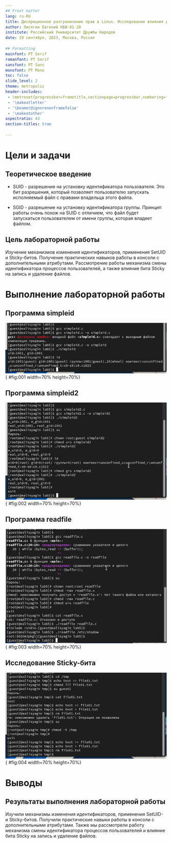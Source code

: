 ```yaml
---
## Front matter
lang: ru-RU
title: Дискреционное разграничение прав в Linux. Исследование влияния дополнительных атрибутов
author: Лисягин Евгений	НБИ-01-20
institute: Российский Университет Дружбы Народов
date: 29 сентября, 2023, Москва, Россия

## Formatting
mainfont: PT Serif
romanfont: PT Serif
sansfont: PT Sans
monofont: PT Mono
toc: false
slide_level: 2
theme: metropolis
header-includes: 
 - \metroset{progressbar=frametitle,sectionpage=progressbar,numbering=fraction}
 - '\makeatletter'
 - '\beamer@ignorenonframefalse'
 - '\makeatother'
aspectratio: 43
section-titles: true

---
```


# Цели и задачи

## Теоретическое введение 

- SUID - разрешение на установку идентификатора пользователя. Это бит разрешения, который позволяет пользователю запускать исполняемый файл с правами владельца этого файла. 

- SGID - разрешение на установку идентификатора группы. Принцип работы очень похож на SUID с отличием, что файл будет запускаться пользователем от имени группы, которая владеет файлом.

## Цель лабораторной работы

Изучение механизмов изменения идентификаторов, применения SetUID и Sticky-битов. Получение практических навыков работы в консоли с дополнительными атрибутами. Рассмотрение работы механизма смены идентификатора процессов пользователей, а также влияние бита Sticky на запись и удаление файлов.

# Выполнение лабораторной работы

## Программа simpleid

![результат программы simpleid](image/03.png){ #fig:001 width=70% height=70%}

## Программа simpleid2

![результат программы simpleid2](image/05.png){ #fig:002 width=70% height=70%}

## Программа readfile

![результат программы readfile](image/07.png){ #fig:003 width=70% height=70%}

## Исследование Sticky-бита

![исследование Sticky-бита](image/08.png){ #fig:004 width=70% height=70%}

# Выводы

## Результаты выполнения лабораторной работы

Изучили механизмы изменения идентификаторов, применения SetUID- и Sticky-битов. Получили практические навыки работы в консоли с дополнительными атрибутами. Также мы рассмотрели работу механизма смены идентификатора процессов пользователей и влияние бита Sticky на запись и удаление файлов.